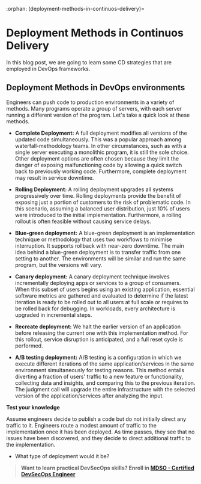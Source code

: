 :orphan:
(deployment-methods-in-continuos-delivery)=
# Deployment Methods in Continuos Delivery
 
In this blog post, we are going to learn some CD strategies that are employed in DevOps frameworks.

## Deployment Methods in DevOps environments

Engineers can push code to production environments in a variety of methods. Many programs operate a group of servers, with each server running a different version of the program. Let's take a quick look at these methods.

- **Complete Deployment:** A full deployment modifies all versions of the updated code simultaneously. This was a popular approach among waterfall-methodology teams. In other circumstances, such as with a single server executing a monolithic program, it is still the sole choice. Other deployment options are often chosen because they limit the danger of exposing malfunctioning code by allowing a quick switch back to previously working code. Furthermore, complete deployment may result in service downtime.

- **Rolling Deployment:** A rolling deployment upgrades all systems progressively over time.
  Rolling deployments provide the benefit of exposing just a portion of customers to the risk of problematic code. In this scenario, assuming a balanced user distribution, just 10% of users were introduced to the initial implementation. Furthermore, a rolling rollout is often feasible without causing service delays.

- **Blue-green deployment:** A blue-green deployment is an implementation technique or methodology that uses two workflows to minimise interruption. It supports rollback with near-zero downtime. The main idea behind a blue-green deployment is to transfer traffic from one setting to another. The environments will be similar and run the same program, but the versions will vary.

- **Canary deployment:** A canary deployment technique involves incrementally deploying apps or services to a group of consumers. When this subset of users begins using an existing application, essential software metrics are gathered and evaluated to determine if the latest iteration is ready to be rolled out to all users at full scale or requires to be rolled back for debugging. In workloads, every architecture is upgraded in incremental steps.

- **Recreate deployment:** We halt the earlier version of an application before releasing the current one with this implementation method. For this rollout, service disruption is anticipated, and a full reset cycle is performed.

- **A/B testing deployment:** A/B testing is a configuration in which we execute different iterations of the same application/services in the same environment simultaneously for testing reasons. This method entails diverting a fraction of users' traffic to a new feature or functionality, collecting data and insights, and comparing this to the previous iteration. The judgment call will upgrade the entire infrastructure with the selected version of the application/services after analyzing the input.

**Test your knowledge**

Assume engineers decide to publish a code but do not initially direct any traffic to it. Engineers route a modest amount of traffic to the implementation once it has been deployed. As time passes, they see that no issues have been discovered, and they decide to direct additional traffic to the implementation.

- What type of deployment would it be?

> **Want to learn practical DevSecOps skills? Enroll in [MDSO - Certified DevSecOps Engineer](https://www.mosse-institute.com/certifications/mdso-certified-devsecops-engineer.html)**